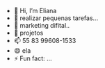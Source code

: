 - 👋 Hi, I’m Eliana
- 👀 realizar pequenas tarefas...
- 🌱 marketing difital..
- 💞️ projetos
- 📫 55 83 99608-1533
- 😄 ela
- ⚡ Fun fact: ...

<!---
220867/220867 is a ✨ special ✨ repository because its `README.md` (this file) appears on your GitHub profile.
You can click the Preview link to take a look at your changes.
--->
